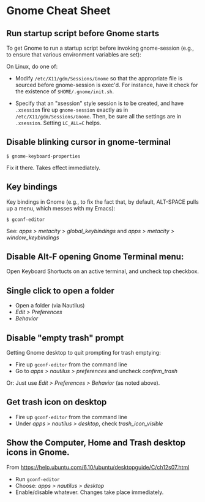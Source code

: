# Gnome Cheat Sheet

## Run startup script before Gnome starts

To get Gnome to run a startup script before invoking gnome-session (e.g.,
to ensure that various environment variables are set):

On Linux, do one of:

* Modify `/etc/X11/gdm/Sessions/Gnome` so that the appropriate file
  is sourced before gnome-session is exec'd. For instance, have
  it check for the existence of `$HOME/.gnome/init.sh`.

* Specify that an "xsession" style session is to be created, and have
  `.xsession` fire up `gnome-session` exactly as in
  `/etc/X11/gdm/Sessions/Gnome`. Then, be sure all the settings are in
  `.xsession`. Setting `LC_ALL=C` helps.

## Disable blinking cursor in gnome-terminal

    $ gnome-keyboard-properties

Fix it there. Takes effect immediately.

## Key bindings

Key bindings in Gnome (e.g., to fix the fact that, by default, ALT-SPACE
pulls up a menu, which messes with my Emacs):

    $ gconf-editor

See: *apps > metacity > global_keybindings* and
*apps > metacity > window_keybindings*

## Disable Alt-F opening Gnome Terminal menu:

Open Keyboard Shortucts on an active terminal, and uncheck top checkbox.

## Single click to open a folder

* Open a folder (via Nautilus)
* *Edit > Preferences*
* *Behavior*

## Disable "empty trash" prompt

Getting Gnome desktop to quit prompting for trash emptying:

* Fire up `gconf-editor` from the command line
* Go to *apps > nautilus > preferences* and uncheck *confirm_trash*

Or: Just use *Edit > Preferences > Behavior* (as noted above).

## Get trash icon on desktop

* Fire up `gconf-editor` from the command line
* Under *apps > nautilus > desktop*, check *trash_icon_visible*

## Show the Computer, Home and Trash desktop icons in Gnome.

From <https://help.ubuntu.com/6.10/ubuntu/desktopguide/C/ch12s07.html>

* Run `gconf-editor`
* Choose: *apps > nautilus > desktop*
* Enable/disable whatever. Changes take place immediately.
